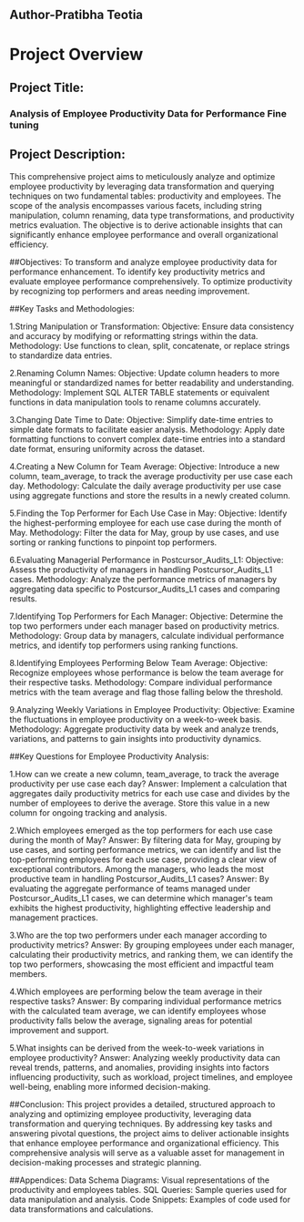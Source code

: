 ## Author-Pratibha Teotia

# Project Overview

## Project Title:
### Analysis of Employee Productivity Data for Performance Fine tuning

## Project Description:
This comprehensive project aims to meticulously analyze and optimize employee productivity by leveraging data transformation and querying techniques on two fundamental tables: productivity and employees. The scope of the analysis encompasses various facets, including string manipulation, column renaming, data type transformations, and productivity metrics evaluation. The objective is to derive actionable insights that can significantly enhance employee performance and overall organizational efficiency.

##Objectives:
To transform and analyze employee productivity data for performance enhancement.
To identify key productivity metrics and evaluate employee performance comprehensively.
To optimize productivity by recognizing top performers and areas needing improvement.

##Key Tasks and Methodologies:

1.String Manipulation or Transformation:
Objective: Ensure data consistency and accuracy by modifying or reformatting strings within the data.
Methodology: Use functions to clean, split, concatenate, or replace strings to standardize data entries.

2.Renaming Column Names:
Objective: Update column headers to more meaningful or standardized names for better readability and understanding.
Methodology: Implement SQL ALTER TABLE statements or equivalent functions in data manipulation tools to rename columns accurately.

3.Changing Date Time to Date:
Objective: Simplify date-time entries to simple date formats to facilitate easier analysis.
Methodology: Apply date formatting functions to convert complex date-time entries into a standard date format, ensuring uniformity across the dataset.

4.Creating a New Column for Team Average:
Objective: Introduce a new column, team_average, to track the average productivity per use case each day.
Methodology: Calculate the daily average productivity per use case using aggregate functions and store the results in a newly created column.

5.Finding the Top Performer for Each Use Case in May:
Objective: Identify the highest-performing employee for each use case during the month of May.
Methodology: Filter the data for May, group by use cases, and use sorting or ranking functions to pinpoint top performers.

6.Evaluating Managerial Performance in Postcursor_Audits_L1:
Objective: Assess the productivity of managers in handling Postcursor_Audits_L1 cases.
Methodology: Analyze the performance metrics of managers by aggregating data specific to Postcursor_Audits_L1 cases and comparing results.

7.Identifying Top Performers for Each Manager:
Objective: Determine the top two performers under each manager based on productivity metrics.
Methodology: Group data by managers, calculate individual performance metrics, and identify top performers using ranking functions.

8.Identifying Employees Performing Below Team Average:
Objective: Recognize employees whose performance is below the team average for their respective tasks.
Methodology: Compare individual performance metrics with the team average and flag those falling below the threshold.

9.Analyzing Weekly Variations in Employee Productivity:
Objective: Examine the fluctuations in employee productivity on a week-to-week basis.
Methodology: Aggregate productivity data by week and analyze trends, variations, and patterns to gain insights into productivity dynamics.



##Key Questions for Employee Productivity Analysis:

1.How can we create a new column, team_average, to track the average productivity per use case each day?
Answer: Implement a calculation that aggregates daily productivity metrics for each use case and divides by the number of employees to derive the average. Store this value in a new column for ongoing tracking and analysis.

2.Which employees emerged as the top performers for each use case during the month of May?
Answer: By filtering data for May, grouping by use cases, and sorting performance metrics, we can identify and list the top-performing employees for each use case, providing a clear view of exceptional contributors.
Among the managers, who leads the most productive team in handling Postcursor_Audits_L1 cases?
Answer: By evaluating the aggregate performance of teams managed under Postcursor_Audits_L1 cases, we can determine which manager's team exhibits the highest productivity, highlighting effective leadership and management practices.

3.Who are the top two performers under each manager according to productivity metrics?
Answer: By grouping employees under each manager, calculating their productivity metrics, and ranking them, we can identify the top two performers, showcasing the most efficient and impactful team members.

4.Which employees are performing below the team average in their respective tasks?
Answer: By comparing individual performance metrics with the calculated team average, we can identify employees whose productivity falls below the average, signaling areas for potential improvement and support.

5.What insights can be derived from the week-to-week variations in employee productivity?
Answer: Analyzing weekly productivity data can reveal trends, patterns, and anomalies, providing insights into factors influencing productivity, such as workload, project timelines, and employee well-being, enabling more informed decision-making.

##Conclusion:
This project provides a detailed, structured approach to analyzing and optimizing employee productivity, leveraging data transformation and querying techniques. By addressing key tasks and answering pivotal questions, the project aims to deliver actionable insights that enhance employee performance and organizational efficiency. This comprehensive analysis will serve as a valuable asset for management in decision-making processes and strategic planning.

##Appendices:
Data Schema Diagrams: Visual representations of the productivity and employees tables.
SQL Queries: Sample queries used for data manipulation and analysis.
Code Snippets: Examples of code used for data transformations and calculations.
